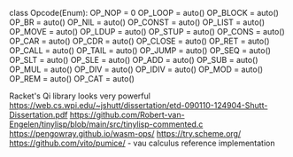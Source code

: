 class Opcode(Enum):
OP_NOP = 0
OP_LOOP = auto()
OP_BLOCK = auto()
OP_BR = auto()
OP_NIL = auto()
OP_CONST = auto()
OP_LIST = auto()
OP_MOVE = auto()
OP_LDUP = auto()
OP_STUP = auto()
OP_CONS = auto()
OP_CAR = auto()
OP_CDR = auto()
OP_CLOSE = auto()
OP_RET = auto()
OP_CALL = auto()
OP_TAIL = auto()
OP_JUMP = auto()
OP_SEQ = auto()
OP_SLT = auto()
OP_SLE = auto()
OP_ADD = auto()
OP_SUB = auto()
OP_MUL = auto()
OP_DIV = auto()
OP_IDIV = auto()
OP_MOD = auto()
OP_REM = auto()
OP_CAT = auto()

Racket's Qi library looks very powerful
https://web.cs.wpi.edu/~jshutt/dissertation/etd-090110-124904-Shutt-Dissertation.pdf
https://github.com/Robert-van-Engelen/tinylisp/blob/main/src/tinylisp-commented.c
https://pengowray.github.io/wasm-ops/
https://try.scheme.org/
https://github.com/vito/pumice/ - vau calculus reference implementation
